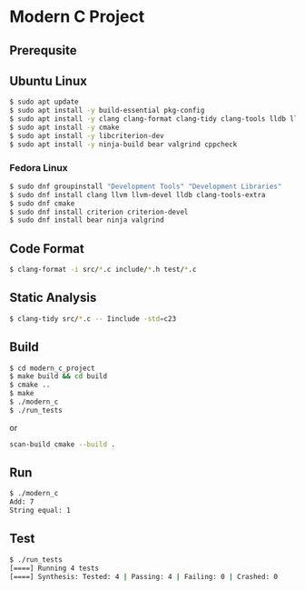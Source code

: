 # Modern C Project

## Prerequsite

## Ubuntu Linux

```bash
$ sudo apt update
$ sudo apt install -y build-essential pkg-config
$ sudo apt install -y clang clang-format clang-tidy clang-tools lldb llvm llvm-dev
$ sudo apt install -y cmake
$ sudo apt install -y libcriterion-dev
$ sudo apt install -y ninja-build bear valgrind cppcheck
```

### Fedora Linux

```bash
$ sudo dnf groupinstall "Development Tools" "Development Libraries"
$ sudo dnf install clang llvm llvm-devel lldb clang-tools-extra
$ sudo dnf cmake
$ sudo dnf install criterion criterion-devel
$ sudo dnf install bear ninja valgrind
```

## Code Format

```bash
$ clang-format -i src/*.c include/*.h test/*.c
```

## Static Analysis

```bash
$ clang-tidy src/*.c -- Iinclude -std=c23
```

## Build

```bash
$ cd modern_c_project
$ make build && cd build
$ cmake ..
$ make
$ ./modern_c
$ ./run_tests
```

or

```bash
scan-build cmake --build .
```

## Run

```bash
$ ./modern_c
Add: 7
String equal: 1
```

## Test

```bash
$ ./run_tests
[====] Running 4 tests
[====] Synthesis: Tested: 4 | Passing: 4 | Failing: 0 | Crashed: 0
```
